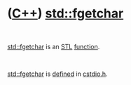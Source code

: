
 

 

 

 

 

([C++](Cpp.md)) [std::fgetchar](CppFgetchar.md)
=================================================

 

[std::fgetchar](CppFgetchar.md) is an [STL](CppStl.md)
[function](CppFunction.md).

 

[std::fgetchar](CppFgetchar.md) is [defined](CppDefinition.md) in
[cstdio.h](CppCstdioH.md).

 

 

 

 

 

 

